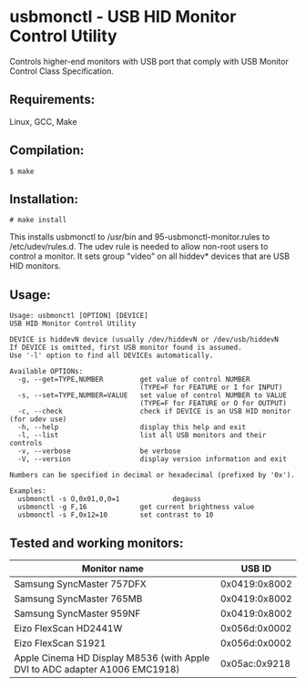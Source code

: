 usbmonctl - USB HID Monitor Control Utility
===========================================

Controls higher-end monitors with USB port that comply with USB Monitor Control Class Specification.

Requirements:
-------------
Linux, GCC, Make

Compilation:
------------
    $ make

Installation:
-------------
    # make install

This installs usbmonctl to /usr/bin and 95-usbmonctl-monitor.rules to
/etc/udev/rules.d.
The udev rule is needed to allow non-root users to control a monitor. It sets
group "video" on all hiddev* devices that are USB HID monitors.

Usage:
------
```
Usage: usbmonctl [OPTION] [DEVICE]
USB HID Monitor Control Utility

DEVICE is hiddevN device (usually /dev/hiddevN or /dev/usb/hiddevN
If DEVICE is omitted, first USB monitor found is assumed.
Use '-l' option to find all DEVICEs automatically.

Available OPTIONs:
  -g, --get=TYPE,NUMBER         get value of control NUMBER
                                (TYPE=F for FEATURE or I for INPUT)
  -s, --set=TYPE,NUMBER=VALUE   set value of control NUMBER to VALUE
                                (TYPE=F for FEATURE or O for OUTPUT)
  -c, --check                   check if DEVICE is an USB HID monitor (for udev use)
  -h, --help                    display this help and exit
  -l, --list                    list all USB monitors and their controls
  -v, --verbose                 be verbose
  -V, --version                 display version information and exit

Numbers can be specified in decimal or hexadecimal (prefixed by '0x').

Examples:
  usbmonctl -s O,0x01,0,0=1             degauss
  usbmonctl -g F,16             get current brightness value
  usbmonctl -s F,0x12=10        set contrast to 10
```
Tested and working monitors:
----------------------------

Monitor name                                                                | USB ID
--------------------------------------------------------------------------- |-----------------
Samsung SyncMaster 757DFX                                                   | 0x0419:0x8002
Samsung SyncMaster 765MB                                                    | 0x0419:0x8002
Samsung SyncMaster 959NF                                                    | 0x0419:0x8002
Eizo FlexScan HD2441W                                                       | 0x056d:0x0002
Eizo FlexScan S1921                                                         | 0x056d:0x0002
Apple Cinema HD Display M8536 (with Apple DVI to ADC adapter A1006 EMC1918) | 0x05ac:0x9218
